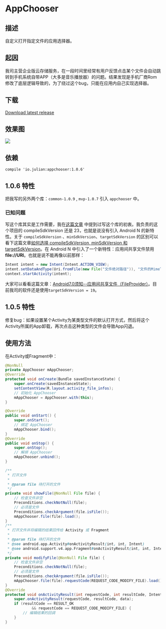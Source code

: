 # AppChooser
## 描述
自定义打开指定文件的应用选择器。
## 起因
我司主营企业版云存储服务，在一段时间里经常有用户反馈点击某个文件会自动跳转到手机系统自带APP（大多是音乐播放器）的问题。结果发现是手机厂商Rom修改了底层逻辑导致的，为了绕过这个bug，只能在应用内自己实现选择器。

## 下载
[Download latest release](https://github.com/JulianAndroid/AppChooser/releases/tag/v1.0.6)

## 效果图

![](screenshots/Gif_20170624_154149.gif)

## 依赖

`compile 'io.julian:appchooser:1.0.6'`

## 1.0.6 特性

把我写的另外两个库：`common-1.0.9` , `mvp-1.0.7` 引入 `appchooser` 中。

### 已知问题

写这个库其实是工作需要，我在[这篇文章](http://www.jianshu.com/p/3f65576f89b7) 中提到过写这个库的初衷。我负责的这个项目的 compileSdkVersion 还是 23，也就是说没有引入 Android N 的新特性。关于 `compileSdkVersion` 、`minSdkVersion`、`targetSdkVersion` 的区别可以看下这篇文章[如何选择 compileSdkVersion, minSdkVersion 和 targetSdkVersion](http://www.jcodecraeer.com/a/anzhuokaifa/androidkaifa/2016/0110/3854.html)。在 Android N 中引入了一个新特性：应用间共享文件禁用 **file://URI**。也就是说不能再像以前那样：

```java
Intent intent = new Intent(Intent.ACTION_VIEW);
intent.setDataAndType(Uri.fromFile(new File("文件绝对路径")), "文件的MimeType");
context.startActivity(intent);
```

大家可以看看这篇文章：[Android7.0须知--应用间共享文件（FileProvider）](http://www.jianshu.com/p/3f9e3fc38eae)。目前我司的软件还是使用`targetSdkVersion = 19`。

## 1.0.5 特性

修复bug：如果设置某个Activity为某类型文件的默认打开方式，然后将这个Activity所属的App卸载，再次点击这种类型的文件会导致App闪退。

## 使用方法

在Activity或Fragment中：

```java
@NonNull
private AppChooser mAppChooser;
@Override
protected void onCreate(Bundle savedInstanceState) {
    super.onCreate(savedInstanceState);
    setContentView(R.layout.activity_file_infos);
  	// 初始化 AppChooser
    mAppChooser = AppChooser.with(this); 
}

@Override
public void onStart() {
    super.onStart();
  	// 绑定 AppChooser
    mAppChooser.bind();
}
@Override
public void onStop() {
    super.onStop();
   	// 解绑 AppChooser
    mAppChooser.unbind();
}

/**
 * 打开文件
 *
 * @param file 待打开的文件
 */
private void showFile(@NonNull File file) {
    // 检查文件非空
    Preconditions.checkNotNull(file);
    // 必须是文件
    Preconditions.checkArgument(file.isFile());
    mAppChooser.file(file).load();
}
/**
 * 打开文件并将编辑的结果回传给 Activity 或 Fragment
 *
 * @param file 待打开的文件
 * @see android.app.Activity#onActivityResult(int, int, Intent)
 * @see android.support.v4.app.Fragment#onActivityResult(int, int, Intent)
 */
private void modifyFile(@NonNull File file) {
    // 检查文件非空
    Preconditions.checkNotNull(file);
    // 必须是文件
    Preconditions.checkArgument(file.isFile());
    mAppChooser.file(file).requestCode(REQUEST_CODE_MODIFY_FILE).load();
}
@Override
protected void onActivityResult(int requestCode, int resultCode, Intent data) {
    super.onActivityResult(requestCode, resultCode, data);
    if (resultCode == RESULT_OK
            && requestCode == REQUEST_CODE_MODIFY_FILE) {
        // 编辑结果的回调
    }
}
```
